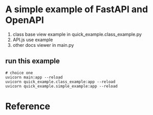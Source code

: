 # A simple example of FastAPI and OpenAPI 

1. class base view example in quick_example.class_example.py
2. API.js use example
3. other docs viewer in main.py

## run this example

```bash=
# choice one
uvicorn main:app --reload
uvicorn quick_example.class_example:app --reload
uvicorn quick_example.simple_example:app --reload
```

# Reference